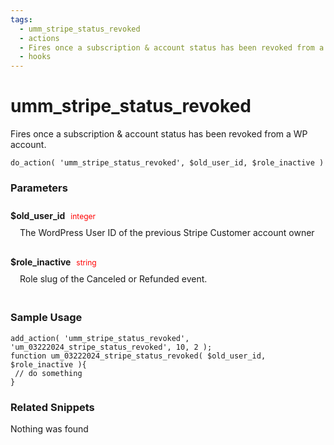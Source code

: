 ```yaml
---
tags: 
  - umm_stripe_status_revoked
  - actions
  - Fires once a subscription & account status has been revoked from a WP account.
  - hooks
---
```

# umm\_stripe\_status\_revoked
Fires once a subscription & account status has been revoked from a WP account.
<Badge text="Since 1.0.0" vertical="middle" />
``` php:no-line-numbers
do_action( 'umm_stripe_status_revoked', $old_user_id, $role_inactive )
```
<div class='hook-sep'></div>

### Parameters

<div style='padding: 10px 0px 10px;'>
<strong>$old_user_id</strong> <span style='color:red;font-size:12px;padding: 0px 5px 0px 5px' >integer</span>
<div style="margin-left:10px;padding: 10px 5px">The WordPress User ID of the previous Stripe Customer account owner</div>
</div>
<div style='padding: 10px 0px 10px;'>
<strong>$role_inactive</strong> <span style='color:red;font-size:12px;padding: 0px 5px 0px 5px' >string</span>
<div style="margin-left:10px;padding: 10px 5px">Role slug of the Canceled or Refunded event.</div>
</div>
<div class='hook-sep'></div>



### Sample Usage

``` php:no-line-numbers
add_action( 'umm_stripe_status_revoked', 'um_03222024_stripe_status_revoked', 10, 2 );
function um_03222024_stripe_status_revoked( $old_user_id, $role_inactive ){
 // do something
}
```
<div class='hook-sep'></div>



### Related Snippets

Nothing was found

